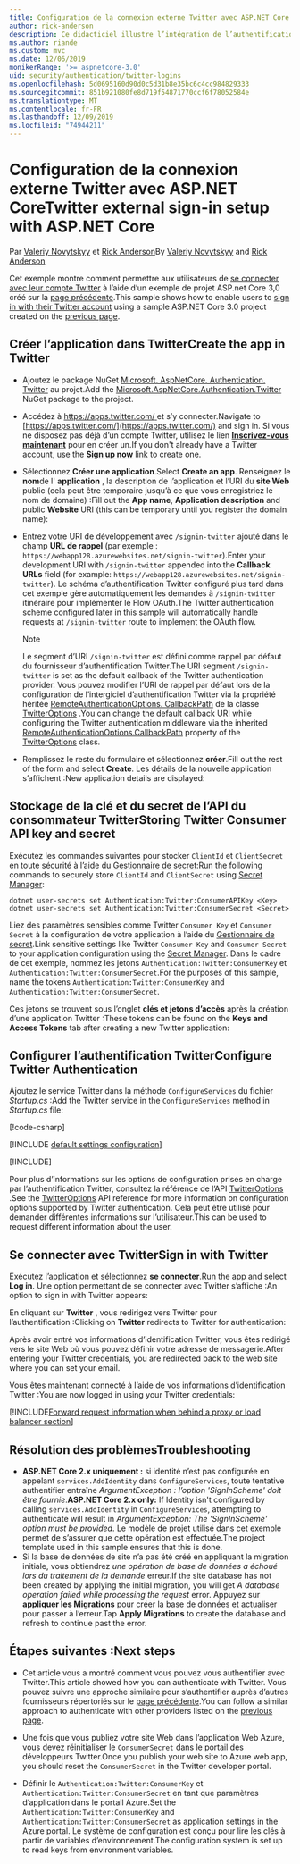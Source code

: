 ```yaml
---
title: Configuration de la connexion externe Twitter avec ASP.NET Core
author: rick-anderson
description: Ce didacticiel illustre l’intégration de l’authentification utilisateur de compte Twitter dans une application ASP.NET Core existante.
ms.author: riande
ms.custom: mvc
ms.date: 12/06/2019
monikerRange: '>= aspnetcore-3.0'
uid: security/authentication/twitter-logins
ms.openlocfilehash: 5d0695160d90d0c5d31b8e35bc6c4cc984829333
ms.sourcegitcommit: 851b921080fe8d719f54871770ccf6f78052584e
ms.translationtype: MT
ms.contentlocale: fr-FR
ms.lasthandoff: 12/09/2019
ms.locfileid: "74944211"
---
```

# <a name="twitter-external-sign-in-setup-with-aspnet-core"></a><span data-ttu-id="8f717-103">Configuration de la connexion externe Twitter avec ASP.NET Core</span><span class="sxs-lookup"><span data-stu-id="8f717-103">Twitter external sign-in setup with ASP.NET Core</span></span>

<span data-ttu-id="8f717-104">Par [Valeriy Novytskyy](https://github.com/01binary) et [Rick Anderson](https://twitter.com/RickAndMSFT)</span><span class="sxs-lookup"><span data-stu-id="8f717-104">By [Valeriy Novytskyy](https://github.com/01binary) and [Rick Anderson](https://twitter.com/RickAndMSFT)</span></span>

<span data-ttu-id="8f717-105">Cet exemple montre comment permettre aux utilisateurs de [se connecter avec leur compte Twitter](https://dev.twitter.com/web/sign-in/desktop-browser) à l’aide d’un exemple de projet ASP.net Core 3,0 créé sur la [page précédente](xref:security/authentication/social/index).</span><span class="sxs-lookup"><span data-stu-id="8f717-105">This sample shows how to enable users to [sign in with their Twitter account](https://dev.twitter.com/web/sign-in/desktop-browser) using a sample ASP.NET Core 3.0 project created on the [previous page](xref:security/authentication/social/index).</span></span>

## <a name="create-the-app-in-twitter"></a><span data-ttu-id="8f717-106">Créer l’application dans Twitter</span><span class="sxs-lookup"><span data-stu-id="8f717-106">Create the app in Twitter</span></span>

* <span data-ttu-id="8f717-107">Ajoutez le package NuGet [Microsoft. AspNetCore. Authentication. Twitter](https://www.nuget.org/packages/Microsoft.AspNetCore.Authentication.Twitter/3.0.0) au projet.</span><span class="sxs-lookup"><span data-stu-id="8f717-107">Add the [Microsoft.AspNetCore.Authentication.Twitter](https://www.nuget.org/packages/Microsoft.AspNetCore.Authentication.Twitter/3.0.0) NuGet package to the project.</span></span>

* <span data-ttu-id="8f717-108">Accédez à [ https://apps.twitter.com/ ](https://apps.twitter.com/) et s’y connecter.</span><span class="sxs-lookup"><span data-stu-id="8f717-108">Navigate to [https://apps.twitter.com/](https://apps.twitter.com/) and sign in.</span></span> <span data-ttu-id="8f717-109">Si vous ne disposez pas déjà d’un compte Twitter, utilisez le lien **[Inscrivez-vous maintenant](https://twitter.com/signup)** pour en créer un.</span><span class="sxs-lookup"><span data-stu-id="8f717-109">If you don't already have a Twitter account, use the **[Sign up now](https://twitter.com/signup)** link to create one.</span></span>

* <span data-ttu-id="8f717-110">Sélectionnez **Créer une application**.</span><span class="sxs-lookup"><span data-stu-id="8f717-110">Select **Create an app**.</span></span> <span data-ttu-id="8f717-111">Renseignez le **nom**de l' **application** , la description de l’application et l’URI du **site Web** public (cela peut être temporaire jusqu’à ce que vous enregistriez le nom de domaine) :</span><span class="sxs-lookup"><span data-stu-id="8f717-111">Fill out the **App name**, **Application description** and public **Website** URI (this can be temporary until you register the domain name):</span></span>

* <span data-ttu-id="8f717-112">Entrez votre URI de développement avec `/signin-twitter` ajouté dans le champ **URL de rappel** (par exemple : `https://webapp128.azurewebsites.net/signin-twitter`).</span><span class="sxs-lookup"><span data-stu-id="8f717-112">Enter your development URI with `/signin-twitter` appended into the **Callback URLs** field (for example: `https://webapp128.azurewebsites.net/signin-twitter`).</span></span> <span data-ttu-id="8f717-113">Le schéma d’authentification Twitter configuré plus tard dans cet exemple gère automatiquement les demandes à `/signin-twitter` itinéraire pour implémenter le Flow OAuth.</span><span class="sxs-lookup"><span data-stu-id="8f717-113">The Twitter authentication scheme configured later in this sample will automatically handle requests at `/signin-twitter` route to implement the OAuth flow.</span></span>

  > [!NOTE]
  > <span data-ttu-id="8f717-114">Le segment d’URI `/signin-twitter` est défini comme rappel par défaut du fournisseur d’authentification Twitter.</span><span class="sxs-lookup"><span data-stu-id="8f717-114">The URI segment `/signin-twitter` is set as the default callback of the Twitter authentication provider.</span></span> <span data-ttu-id="8f717-115">Vous pouvez modifier l’URI de rappel par défaut lors de la configuration de l’intergiciel d’authentification Twitter via la propriété héritée [RemoteAuthenticationOptions. CallbackPath](/dotnet/api/microsoft.aspnetcore.authentication.remoteauthenticationoptions.callbackpath) de la classe [TwitterOptions](/dotnet/api/microsoft.aspnetcore.authentication.twitter.twitteroptions) .</span><span class="sxs-lookup"><span data-stu-id="8f717-115">You can change the default callback URI while configuring the Twitter authentication middleware via the inherited [RemoteAuthenticationOptions.CallbackPath](/dotnet/api/microsoft.aspnetcore.authentication.remoteauthenticationoptions.callbackpath) property of the [TwitterOptions](/dotnet/api/microsoft.aspnetcore.authentication.twitter.twitteroptions) class.</span></span>

* <span data-ttu-id="8f717-116">Remplissez le reste du formulaire et sélectionnez **créer**.</span><span class="sxs-lookup"><span data-stu-id="8f717-116">Fill out the rest of the form and select **Create**.</span></span> <span data-ttu-id="8f717-117">Les détails de la nouvelle application s’affichent :</span><span class="sxs-lookup"><span data-stu-id="8f717-117">New application details are displayed:</span></span>

## <a name="storing-twitter-consumer-api-key-and-secret"></a><span data-ttu-id="8f717-118">Stockage de la clé et du secret de l’API du consommateur Twitter</span><span class="sxs-lookup"><span data-stu-id="8f717-118">Storing Twitter Consumer API key and secret</span></span>

<span data-ttu-id="8f717-119">Exécutez les commandes suivantes pour stocker `ClientId` et `ClientSecret` en toute sécurité à l’aide du [Gestionnaire de secret](xref:security/app-secrets):</span><span class="sxs-lookup"><span data-stu-id="8f717-119">Run the following commands to securely store `ClientId` and `ClientSecret` using [Secret Manager](xref:security/app-secrets):</span></span>

```dotnetcli
dotnet user-secrets set Authentication:Twitter:ConsumerAPIKey <Key>
dotnet user-secrets set Authentication:Twitter:ConsumerSecret <Secret>
```

<span data-ttu-id="8f717-120">Liez des paramètres sensibles comme Twitter `Consumer Key` et `Consumer Secret` à la configuration de votre application à l’aide du [Gestionnaire de secret](xref:security/app-secrets).</span><span class="sxs-lookup"><span data-stu-id="8f717-120">Link sensitive settings like Twitter `Consumer Key` and `Consumer Secret` to your application configuration using the [Secret Manager](xref:security/app-secrets).</span></span> <span data-ttu-id="8f717-121">Dans le cadre de cet exemple, nommez les jetons `Authentication:Twitter:ConsumerKey` et `Authentication:Twitter:ConsumerSecret`.</span><span class="sxs-lookup"><span data-stu-id="8f717-121">For the purposes of this sample, name the tokens `Authentication:Twitter:ConsumerKey` and `Authentication:Twitter:ConsumerSecret`.</span></span>

<span data-ttu-id="8f717-122">Ces jetons se trouvent sous l’onglet **clés et jetons d’accès** après la création d’une application Twitter :</span><span class="sxs-lookup"><span data-stu-id="8f717-122">These tokens can be found on the **Keys and Access Tokens** tab after creating a new Twitter application:</span></span>

## <a name="configure-twitter-authentication"></a><span data-ttu-id="8f717-123">Configurer l’authentification Twitter</span><span class="sxs-lookup"><span data-stu-id="8f717-123">Configure Twitter Authentication</span></span>

<span data-ttu-id="8f717-124">Ajoutez le service Twitter dans la méthode `ConfigureServices` du fichier *Startup.cs* :</span><span class="sxs-lookup"><span data-stu-id="8f717-124">Add the Twitter service in the `ConfigureServices` method in *Startup.cs* file:</span></span>

[!code-csharp[](~/security/authentication/social/social-code/3.x/StartupTwitter3x.cs?name=snippet&highlight=10-14)]

[!INCLUDE [default settings configuration](includes/default-settings.md)]

[!INCLUDE[](includes/chain-auth-providers.md)]

<span data-ttu-id="8f717-125">Pour plus d’informations sur les options de configuration prises en charge par l’authentification Twitter, consultez la référence de l’API [TwitterOptions](/dotnet/api/microsoft.aspnetcore.builder.twitteroptions) .</span><span class="sxs-lookup"><span data-stu-id="8f717-125">See the [TwitterOptions](/dotnet/api/microsoft.aspnetcore.builder.twitteroptions) API reference for more information on configuration options supported by Twitter authentication.</span></span> <span data-ttu-id="8f717-126">Cela peut être utilisé pour demander différentes informations sur l’utilisateur.</span><span class="sxs-lookup"><span data-stu-id="8f717-126">This can be used to request different information about the user.</span></span>

## <a name="sign-in-with-twitter"></a><span data-ttu-id="8f717-127">Se connecter avec Twitter</span><span class="sxs-lookup"><span data-stu-id="8f717-127">Sign in with Twitter</span></span>

<span data-ttu-id="8f717-128">Exécutez l’application et sélectionnez **se connecter**.</span><span class="sxs-lookup"><span data-stu-id="8f717-128">Run the app and select **Log in**.</span></span> <span data-ttu-id="8f717-129">Une option permettant de se connecter avec Twitter s’affiche :</span><span class="sxs-lookup"><span data-stu-id="8f717-129">An option to sign in with Twitter appears:</span></span>

<span data-ttu-id="8f717-130">En cliquant sur **Twitter** , vous redirigez vers Twitter pour l’authentification :</span><span class="sxs-lookup"><span data-stu-id="8f717-130">Clicking on **Twitter** redirects to Twitter for authentication:</span></span>

<span data-ttu-id="8f717-131">Après avoir entré vos informations d’identification Twitter, vous êtes redirigé vers le site Web où vous pouvez définir votre adresse de messagerie.</span><span class="sxs-lookup"><span data-stu-id="8f717-131">After entering your Twitter credentials, you are redirected back to the web site where you can set your email.</span></span>

<span data-ttu-id="8f717-132">Vous êtes maintenant connecté à l’aide de vos informations d’identification Twitter :</span><span class="sxs-lookup"><span data-stu-id="8f717-132">You are now logged in using your Twitter credentials:</span></span>

[!INCLUDE[Forward request information when behind a proxy or load balancer section](includes/forwarded-headers-middleware.md)]

## <a name="troubleshooting"></a><span data-ttu-id="8f717-133">Résolution des problèmes</span><span class="sxs-lookup"><span data-stu-id="8f717-133">Troubleshooting</span></span>

* <span data-ttu-id="8f717-134">**ASP.NET Core 2.x uniquement :** si identité n’est pas configurée en appelant `services.AddIdentity` dans `ConfigureServices`, toute tentative authentifier entraîne *ArgumentException : l’option 'SignInScheme' doit être fournie*.</span><span class="sxs-lookup"><span data-stu-id="8f717-134">**ASP.NET Core 2.x only:** If Identity isn't configured by calling `services.AddIdentity` in `ConfigureServices`, attempting to authenticate will result in *ArgumentException: The 'SignInScheme' option must be provided*.</span></span> <span data-ttu-id="8f717-135">Le modèle de projet utilisé dans cet exemple permet de s’assurer que cette opération est effectuée.</span><span class="sxs-lookup"><span data-stu-id="8f717-135">The project template used in this sample ensures that this is done.</span></span>
* <span data-ttu-id="8f717-136">Si la base de données de site n’a pas été créé en appliquant la migration initiale, vous obtiendrez *une opération de base de données a échoué lors du traitement de la demande* erreur.</span><span class="sxs-lookup"><span data-stu-id="8f717-136">If the site database has not been created by applying the initial migration, you will get *A database operation failed while processing the request* error.</span></span> <span data-ttu-id="8f717-137">Appuyez sur **appliquer les Migrations** pour créer la base de données et actualiser pour passer à l’erreur.</span><span class="sxs-lookup"><span data-stu-id="8f717-137">Tap **Apply Migrations** to create the database and refresh to continue past the error.</span></span>

## <a name="next-steps"></a><span data-ttu-id="8f717-138">Étapes suivantes :</span><span class="sxs-lookup"><span data-stu-id="8f717-138">Next steps</span></span>

* <span data-ttu-id="8f717-139">Cet article vous a montré comment vous pouvez vous authentifier avec Twitter.</span><span class="sxs-lookup"><span data-stu-id="8f717-139">This article showed how you can authenticate with Twitter.</span></span> <span data-ttu-id="8f717-140">Vous pouvez suivre une approche similaire pour s’authentifier auprès d’autres fournisseurs répertoriés sur le [page précédente](xref:security/authentication/social/index).</span><span class="sxs-lookup"><span data-stu-id="8f717-140">You can follow a similar approach to authenticate with other providers listed on the [previous page](xref:security/authentication/social/index).</span></span>

* <span data-ttu-id="8f717-141">Une fois que vous publiez votre site Web dans l’application Web Azure, vous devez réinitialiser le `ConsumerSecret` dans le portail des développeurs Twitter.</span><span class="sxs-lookup"><span data-stu-id="8f717-141">Once you publish your web site to Azure web app, you should reset the `ConsumerSecret` in the Twitter developer portal.</span></span>

* <span data-ttu-id="8f717-142">Définir le `Authentication:Twitter:ConsumerKey` et `Authentication:Twitter:ConsumerSecret` en tant que paramètres d’application dans le portail Azure.</span><span class="sxs-lookup"><span data-stu-id="8f717-142">Set the `Authentication:Twitter:ConsumerKey` and `Authentication:Twitter:ConsumerSecret` as application settings in the Azure portal.</span></span> <span data-ttu-id="8f717-143">Le système de configuration est conçu pour lire les clés à partir de variables d’environnement.</span><span class="sxs-lookup"><span data-stu-id="8f717-143">The configuration system is set up to read keys from environment variables.</span></span>
